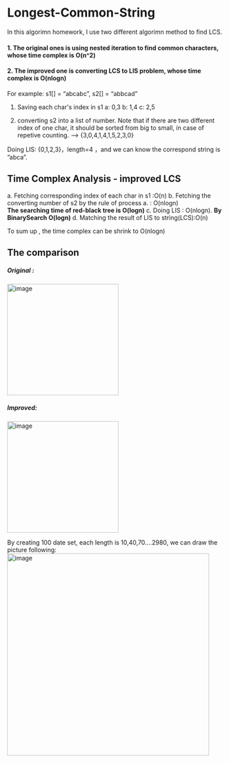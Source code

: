# Longest-Common-String
In this algorimn homework, I use two different algorimn method to find LCS.

#### 1. The original ones is using nested iteration to find common characters, whose time complex is **O(n^2)**

#### 2. The improved one is converting LCS to LIS problem, whose time complex is **O(nlogn)**


For example:
 s1[] = “abcabc”, s2[] = “abbcad”
 
1. Saving each char's index in s1
 a: 0,3
 b: 1,4 
 c: 2,5
 
 2.  converting s2 into a list of number.
    Note that if there are two different index of one char, it should be sorted from big to small, in case of repetive counting.
--> {3,0,4,1,4,1,5,2,3,0} 

 Doing LIS: {0,1,2,3}，length=4  ，and we can know the correspond string is ”abca”.


## Time Complex Analysis - improved LCS
a.	Fetching corresponding index of each char in s1 :O(n)
b.	Fetching the converting number of s2 by the rule of process a. : O(nlogn)  
**The searching time of red-black tree is O(logn)**
c.	Doing LIS : O(nlogn). **By BinarySearch O(logn)**
d.	Matching the result of LIS to string(LCS):O(n)

To sum up , the time complex can be shrink to O(nlogn)

## The comparison
##### Original :

<img width="258" alt="image" src="https://user-images.githubusercontent.com/57362375/136911072-5eb09a8a-a06c-43a0-ab55-ed61951e5790.png">

##### Improved:

<img width="258" alt="image" src="https://user-images.githubusercontent.com/57362375/136911085-4f422cd4-ff5f-4ba3-9e29-00fe5177c129.png">

By creating 100 date set, each length is 10,40,70....2980, we can draw the picture following:
<img width="468" alt="image" src="https://user-images.githubusercontent.com/57362375/136911442-ebe8c921-361b-4618-88a6-86d1bc3e8eab.png">

